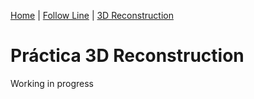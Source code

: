 [Home](README.md) | [Follow Line](FollowLine.md) | [3D Reconstruction](README.md)

<h1>Práctica 3D Reconstruction</h1>
<p>Working in progress</p>